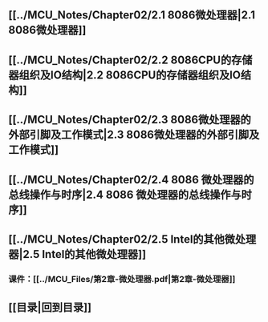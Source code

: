 ## [[../MCU_Notes/Chapter02/2.1 8086微处理器|2.1 8086微处理器]]
## [[../MCU_Notes/Chapter02/2.2 8086CPU的存储器组织及IO结构|2.2 8086CPU的存储器组织及IO结构]]
## [[../MCU_Notes/Chapter02/2.3 8086微处理器的外部引脚及工作模式|2.3 8086微处理器的外部引脚及工作模式]]
## [[../MCU_Notes/Chapter02/2.4 8086 微处理器的总线操作与时序|2.4 8086 微处理器的总线操作与时序]]
## [[../MCU_Notes/Chapter02/2.5 Intel的其他微处理器|2.5 Intel的其他微处理器]]
### 课件：[[../MCU_Files/第2章-微处理器.pdf|第2章-微处理器]]
## [[目录|回到目录]]